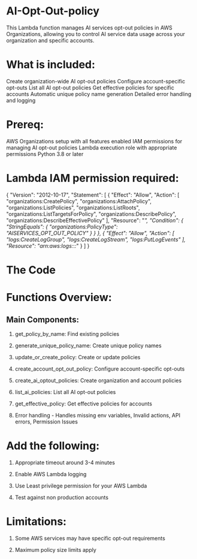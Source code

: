 # AI-Opt-Out-policy

This Lambda function manages AI services opt-out policies in AWS Organizations, allowing you to control AI service data usage across your organization and specific accounts.

# What is included:

Create organization-wide AI opt-out policies
Configure account-specific opt-outs
List all AI opt-out policies
Get effective policies for specific accounts
Automatic unique policy name generation
Detailed error handling and logging

# Prereq:
AWS Organizations setup with all features enabled
IAM permissions for managing AI opt-out policies
Lambda execution role with appropriate permissions
Python 3.8 or later


# Lambda IAM permission required:

{
	"Version": "2012-10-17",
	"Statement": [
		{
			"Effect": "Allow",
			"Action": [
				"organizations:CreatePolicy",
				"organizations:AttachPolicy",
				"organizations:ListPolicies",
				"organizations:ListRoots",
				"organizations:ListTargetsForPolicy",
				"organizations:DescribePolicy",
				"organizations:DescribeEffectivePolicy"
			],
			"Resource": "*",
			"Condition": {
				"StringEquals": {
					"organizations:PolicyType": "AISERVICES_OPT_OUT_POLICY"
				}
			}
		},
		{
			"Effect": "Allow",
			"Action": [
				"logs:CreateLogGroup",
				"logs:CreateLogStream",
				"logs:PutLogEvents"
			],
			"Resource": "arn:aws:logs:*:*:*"
		}
	]
}

# The Code 
# Functions Overview:
## Main Components:

1. get_policy_by_name: Find existing policies

2. generate_unique_policy_name: Create unique policy names

3. update_or_create_policy: Create or update policies

4. create_account_opt_out_policy: Configure account-specific opt-outs

5. create_ai_optout_policies: Create organization and account policies

6. list_ai_policies: List all AI opt-out policies

7. get_effective_policy: Get effective policies for accounts
   
9. Error handling - Handles missing env variables, Invalid actions,  API errors, Permission Issues

# Add the following:
1. Appropriate timeout around 3-4 minutes
   
2. Enable AWS Lambda logging
   
3. Use Least privilege permission for your AWS Lambda
   
4. Test against non production accounts

# Limitations:
1. Some AWS services may have specific opt-out requirements

2. Maximum policy size limits apply
